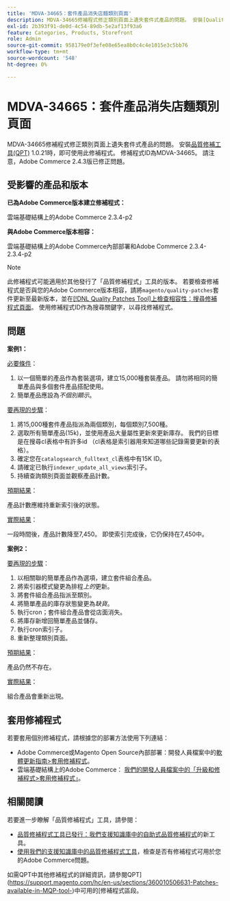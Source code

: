 ```yaml
---
title: 'MDVA-34665：套件產品消失店麵類別頁面'
description: MDVA-34665修補程式修正類別頁面上遺失套件式產品的問題。 安裝[Quality Patches Tool (QPT)](/help/announcements/adobe-commerce-announcements/magento-quality-patches-released-new-tool-to-self-serve-quality-patches.md) 1.0.21後，即可使用此修補程式。 修補程式ID為MDVA-34665。 請注意，Adobe Commerce 2.4.3版已修正問題。
exl-id: 2b393f91-de0d-4c54-89db-5e2af13f93a6
feature: Categories, Products, Storefront
role: Admin
source-git-commit: 958179e0f3efe08e65ea8b0c4c4e1015e3c5bb76
workflow-type: tm+mt
source-wordcount: '548'
ht-degree: 0%

---
```


# MDVA-34665：套件產品消失店麵類別頁面

MDVA-34665修補程式修正類別頁面上遺失套件式產品的問題。 安裝[品質修補工具(QPT)](/help/announcements/adobe-commerce-announcements/magento-quality-patches-released-new-tool-to-self-serve-quality-patches.md) 1.0.21時，即可使用此修補程式。 修補程式ID為MDVA-34665。 請注意，Adobe Commerce 2.4.3版已修正問題。

## 受影響的產品和版本

**已為Adobe Commerce版本建立修補程式：**

雲端基礎結構上的Adobe Commerce 2.3.4-p2

**與Adobe Commerce版本相容：**

雲端基礎結構上的Adobe Commerce內部部署和Adobe Commerce 2.3.4-2.3.4-p2

>[!NOTE]
>
>此修補程式可能適用於其他發行了「品質修補程式」工具的版本。 若要檢查修補程式是否與您的Adobe Commerce版本相容，請將`magento/quality-patches`套件更新至最新版本，並在[[!DNL Quality Patches Tool]上檢查相容性：搜尋修補程式頁面](https://devdocs.magento.com/quality-patches/tool.html#patch-grid)。 使用修補程式ID作為搜尋關鍵字，以尋找修補程式。

## 問題

**案例1：**

<u>必要條件</u>：

1. 以一個簡單的產品作為套裝選項，建立15,000種套裝產品。 請勿將相同的簡單產品與多個套件產品搭配使用。
1. 簡單產品應設為&#x200B;*不個別顯示*。

<u>要再現的步驟</u>：

1. 將15,000種套件產品指派為兩個類別，每個類別7,500種。
1. 選取所有簡單產品(15k)，並使用產品大量屬性更新來更新庫存。 我們的目標是在搜尋cl表格中有許多id （cl表格是索引器用來知道哪些記錄需要更新的表格）。
1. 確定您在`catalogsearch_fulltext_cl`表格中有15K ID。
1. 請確定已執行`indexer_update_all_views`索引子。
1. 持續查詢類別頁面並觀察產品計數。

<u>預期結果</u>：

產品計數應維持重新索引後的狀態。

<u>實際結果</u>：

一段時間後，產品計數降至7,450。 即使索引完成後，它仍保持在7,450中。

**案例2：**

<u>要再現的步驟</u>：

1. 以相關聯的簡單產品作為選項，建立套件組合產品。
1. 將索引器模式變更為排程&#x200B;*上的*&#x200B;更新。
1. 將套件組合產品指派至類別。
1. 將簡單產品的庫存狀態變更為&#x200B;*缺貨*。
1. 執行cron；套件組合產品會從店面消失。
1. 將庫存新增回簡單產品並儲存。
1. 執行cron索引子。
1. 重新整理類別頁面。

<u>預期結果</u>：

產品仍然不存在。

<u>實際結果</u>：

組合產品會重新出現。

## 套用修補程式

若要套用個別修補程式，請根據您的部署方法使用下列連結：

* Adobe Commerce或Magento Open Source內部部署：開發人員檔案中的[軟體更新指南>套用修補程式](https://devdocs.magento.com/guides/v2.4/comp-mgr/patching/mqp.html)。
* 雲端基礎結構上的Adobe Commerce： [我們的開發人員檔案中的「升級和修補程式>套用修補程式」](https://devdocs.magento.com/cloud/project/project-patch.html)。

## 相關閱讀

若要進一步瞭解「品質修補程式」工具，請參閱：

* [品質修補程式工具已發行：我們支援知識庫中的自助式品質修補程式](/help/announcements/adobe-commerce-announcements/magento-quality-patches-released-new-tool-to-self-serve-quality-patches.md)的新工具。
* [使用我們的支援知識庫中的品質修補程式工具](/help/support-tools/patches-available-in-qpt-tool/check-patch-for-magento-issue-with-magento-quality-patches.md)，檢查是否有修補程式可用於您的Adobe Commerce問題。

如需QPT中其他修補程式的詳細資訊，請參閱QPT](https://support.magento.com/hc/en-us/sections/360010506631-Patches-available-in-MQP-tool-)中可用的[修補程式區段。
